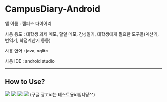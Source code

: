 # CampusDiary-Android


앱 이름 : 캠퍼스 다이어리

사용 용도 :  대학생 과제 메모, 할일 메모, 감성일기, 대학생에게 필요한 도구들(계산기, 번역기, 학점계산기 등등)

사용 언어 : java, sqlite

사용 IDE : android studio

---

## How to Use?

![](./resource/1.png)
![](./resource/2.png)
![](./resource/3.png)
![](./resource/4.png)
(구글 광고id는 테스트용id입니당^^)
